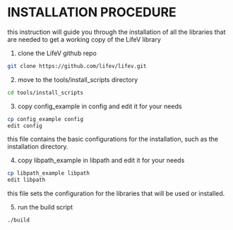 INSTALLATION PROCEDURE
======================

this instruction will guide you through the installation of all the libraries
that are needed to get a working copy of the LifeV library

1) clone the LifeV github repo

```bash
git clone https://github.com/lifev/lifev.git
```

2) move to the tools/install_scripts directory

```bash
cd tools/install_scripts
```

3) copy config_example in config and edit it for your needs

```bash
cp config_example config
edit config
```
this file contains the basic configurations for the installation, such as
the installation directory.

4) copy libpath_example in libpath and edit it for your needs

```bash
cp libpath_example libpath
edit libpath
```

this file sets the configuration for the libraries that will be used or
installed.

5) run the build script

```bash
./build
```


